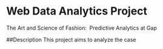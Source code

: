 # Web Data Analytics Project
The Art and Science of Fashion: ​ Predictive Analytics at Gap​

##Description
This project aims to analyze the case 
